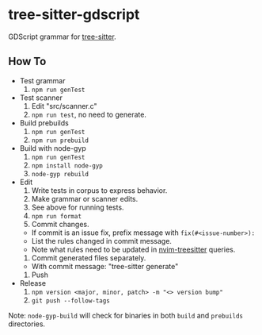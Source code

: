 tree-sitter-gdscript
====================

GDScript grammar for [tree-sitter][].

## How To

- Test grammar
  1. `npm run genTest`
- Test scanner
  1. Edit "src/scanner.c"
  1. `npm run test`, no need to generate.
- Build prebuilds
  1. `npm run genTest`
  1. `npm run prebuild`
- Build with node-gyp
  1. `npm run genTest`
  1. `npm install node-gyp`
  1. `node-gyp rebuild`
- Edit
  1. Write tests in corpus to express behavior.
  1. Make grammar or scanner edits.
  1. See above for running tests.
  1. `npm run format`
  1. Commit changes.
    - If commit is an issue fix, prefix message with `fix(#<issue-number>):`
    - List the rules changed in commit message.
    - Note what rules need to be updated in [nvim-treesitter][] queries.
  1. Commit generated files separately.
    - With commit message: "tree-sitter generate"
  1. Push
- Release
  1. `npm version <major, minor, patch> -m "<> version bump"`
  1. `git push --follow-tags`

Note: `node-gyp-build` will check for binaries in both `build` and `prebuilds`
directories.

[tree-sitter]: https://github.com/tree-sitter/tree-sitter
[nvim-treesitter]: https://github.com/nvim-treesitter/nvim-treesitter
